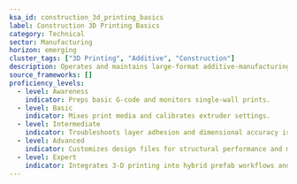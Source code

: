 ```yaml
---
ksa_id: construction_3d_printing_basics
label: Construction 3D Printing Basics
category: Technical
sector: Manufacturing
horizon: emerging
cluster_tags: ["3D Printing", "Additive", "Construction"]
description: Operates and maintains large‑format additive‑manufacturing systems for building components or small structures.
source_frameworks: []
proficiency_levels:
  - level: Awareness
    indicator: Preps basic G‑code and monitors single‑wall prints.
  - level: Basic
    indicator: Mixes print media and calibrates extruder settings.
  - level: Intermediate
    indicator: Troubleshoots layer adhesion and dimensional accuracy issues.
  - level: Advanced
    indicator: Customizes design files for structural performance and material savings.
  - level: Expert
    indicator: Integrates 3‑D printing into hybrid prefab workflows and develops QA standards.
---
```

